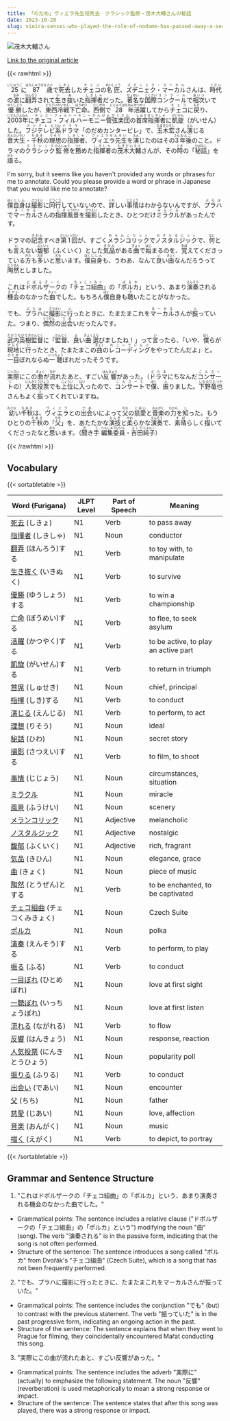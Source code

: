 ```yaml
---
title: 「のだめ」ヴィエラ先生役死去　クラシック監修・茂木大輔さんの秘話
date: 2023-10-28
slug: vieira-sensei-who-played-the-role-of-nodame-has-passed-away-a-secret-story-of-classical-music-supervision-by-daisuke-mogi
---
```


![茂木大輔さん](https://www.asahicom.jp/imgopt/img/c6c1ce8d8b/comm_L/AS20231027003870.jpg "茂木大輔さん")

[Link to the original article](https://asahi.com/articles/ASRBW7G52RBWULZU006.html?iref=pc_culture_top__n)

{{< rawhtml >}}
<p><ruby>25<rt>にじゅうご</rt></ruby>に<ruby>87<rt>はちじゅうなな</rt></ruby><ruby>歳<rt>さい</rt></ruby>で<ruby>死去<rt>しきょ</rt></ruby>した<ruby>チェコ<rt>チェコ</rt></ruby>の<ruby>名匠<rt>めいしょう</rt></ruby>、<ruby>ズデニェク・マーカル<rt>ズデニェク・マーカル</rt></ruby>さんは、<ruby>時代<rt>じだい</rt></ruby>の<ruby>波<rt>なみ</rt></ruby>に<ruby>翻弄<rt>ほんろう</rt></ruby>されて<ruby>生<rt>い</rt></ruby>き<ruby>抜<rt>ぬ</rt></ruby>いた<ruby>指揮者<rt>しきしゃ</rt></ruby>だった。<ruby>著名<rt>ちょめい</rt></ruby>な<ruby>国際<rt>こくさい</rt></ruby><ruby>コンクール<rt>コンクール</rt></ruby>で<ruby>相次<rt>あいつ</rt></ruby>いで<ruby>優勝<rt>ゆうしょう</rt></ruby>したが、<ruby>東西<rt>とうざい</rt></ruby><ruby>冷戦<rt>れいせん</rt></ruby>下<ruby>亡命<rt>ぼうめい</rt></ruby>。<ruby>西側<rt>にしがわ</rt></ruby>で<ruby>28<rt>にじゅうはち</rt></ruby><ruby>年<rt>ねん</rt></ruby><ruby>活躍<rt>かつやく</rt></ruby>してから<ruby>チェコ<rt>チェコ</rt></ruby>に<ruby>戻<rt>もど</rt></ruby>り、<ruby>2003<rt>にせんさん</rt></ruby><ruby>年<rt>ねん</rt></ruby>に<ruby>チェコ・フィルハーモニー管弦楽団<rt>チェコ・フィルハーモニーかんげんがくだん</rt></ruby>の<ruby>首席指揮者<rt>しゅせきしきしゃ</rt></ruby>に<ruby>凱旋<rt>がいせん</rt></ruby>（がいせん）した。<ruby>フジテレビ<rt>フジテレビ</rt></ruby><ruby>系<rt>けい</rt></ruby><ruby>ドラマ<rt>ドラマ</rt></ruby>「のだめカンタービレ」で、<ruby>玉木宏<rt>たまきひろし</rt></ruby>さん<ruby>演<rt>えん</rt></ruby>じる<ruby>音大生<rt>おんだいせい</rt></ruby>・<ruby>千秋<rt>ちあき</rt></ruby>の<ruby>理想<rt>りそう</rt></ruby>の<ruby>指揮者<rt>しきしゃ</rt></ruby>、<ruby>ヴィエラ先生<rt>ヴィエラせんせい</rt></ruby>を<ruby>演<rt>えん</rt></ruby>じたのはその<ruby>3<rt>さん</rt></ruby><ruby>年後<rt>ねんご</rt></ruby>のこと。ドラマの<ruby>クラシック<rt>クラシック</rt></ruby><ruby>監修<rt>かんしゅう</rt></ruby>を<ruby>務<rt>つと</rt></ruby>めた<ruby>指揮者<rt>しきしゃ</rt></ruby>の<ruby>茂木大輔<rt>もぎだいすけ</rt></ruby>さんが、その<ruby>時<rt>とき</rt></ruby>の「<ruby>秘話<rt>ひばなし</rt></ruby>」を<ruby>語<rt>かた</rt></ruby>る。</p>

I'm sorry, but it seems like you haven't provided any words or phrases for me to annotate. Could you please provide a word or phrase in Japanese that you would like me to annotate?

<p><ruby>僕<rt>ぼく</rt></ruby><ruby>自身<rt>じしん</rt></ruby>は<ruby>撮影<rt>さつえい</rt></ruby>に<ruby>同行<rt>どうこう</rt></ruby>していないので、<ruby>詳<rt>くわ</rt></ruby>しい<ruby>事情<rt>じじょう</rt></ruby>はわからないんですが、<ruby>プラハ<rt>ぷらは</rt></ruby>で<ruby>マーカル<rt>まーかる</rt></ruby>さんの<ruby>指揮<rt>しき</rt></ruby><ruby>風景<rt>ふうけい</rt></ruby>を<ruby>撮影<rt>さつえい</rt></ruby>したとき、ひとつだけ<ruby>ミラクル<rt>みらくる</rt></ruby>があったんです。</p>

<p>ドラマの<ruby>記念<rt>きねん</rt></ruby>すべき<ruby>第1回<rt>だいいっかい</rt></ruby>が、すごく<ruby>メランコリック<rt>めらんこりっく</rt></ruby>で<ruby>ノスタルジック<rt>のすたるじっく</rt></ruby>で、<ruby>何<rt>なに</rt></ruby>とも<ruby>言<rt>い</rt></ruby>えない<ruby>馥郁<rt>ふくいく</rt></ruby>（ふくいく）とした<ruby>気品<rt>きひん</rt></ruby>がある<ruby>曲<rt>きょく</rt></ruby>で<ruby>始<rt>はじ</rt></ruby>まるのを、<ruby>覚<rt>おぼ</rt></ruby>えてくださっている<ruby>方<rt>かた</rt></ruby>も<ruby>多<rt>おお</rt></ruby>いと<ruby>思<rt>おも</rt></ruby>います。<ruby>僕<rt>ぼく</rt></ruby><ruby>自身<rt>じしん</rt></ruby>も、うわあ、なんて<ruby>良<rt>い</rt></ruby>い<ruby>曲<rt>きょく</rt></ruby>なんだろうって<ruby>陶然<rt>とうぜん</rt></ruby>としました。</p>

<p>これは<ruby>ドボルザーク<rt>どぼるざーく</rt></ruby>の「<ruby>チェコ組曲<rt>ちぇこくみく</rt></ruby>」の「<ruby>ポルカ<rt>ぽるか</rt></ruby>」という、あまり<ruby>演奏<rt>えんそう</rt></ruby>される<ruby>機会<rt>きかい</rt></ruby>のなかった<ruby>曲<rt>きょく</rt></ruby>でした。もちろん<ruby>僕<rt>ぼく</rt></ruby>自身も<ruby>聴<rt>き</rt></ruby>いたことがなかった。</p>

<p>でも、<ruby>プラハ<rt>ぷらは</rt></ruby>に<ruby>撮影<rt>さつえい</rt></ruby>に<ruby>行<rt>い</rt></ruby>ったときに、たまたまこれを<ruby>マーカル<rt>まーかる</rt></ruby>さんが<ruby>振<rt>ふ</rt></ruby>っていた。つまり、<ruby>偶然<rt>ぐうぜん</rt></ruby>の<ruby>出会<rt>であ</rt></ruby>いだったんです。</p>

<p><ruby>武内英樹<rt>たけうちひでき</rt></ruby><ruby>監督<rt>かんとく</rt></ruby>に「<ruby>監督<rt>かんとく</rt></ruby>、<ruby>良<rt>よ</rt></ruby>い<ruby>曲<rt>きょく</rt></ruby><ruby>選<rt>えら</rt></ruby>びましたね！」って<ruby>言<rt>い</rt></ruby>ったら、「いや、<ruby>僕<rt>ぼく</rt></ruby>らが<ruby>現地<rt>げんち</rt></ruby>に<ruby>行<rt>い</rt></ruby>ったとき、たまたまこの<ruby>曲<rt>きょく</rt></ruby>の<ruby>レコーディング<rt>れこーでぃんぐ</rt></ruby>をやってたんだよ」と。<ruby>一目<rt>ひとめ</rt></ruby>ぼれならぬ<ruby>一聴<rt>いっちょう</rt></ruby>ぼれだったそうです。</p>

<p><ruby>実際<rt>じっさい</rt></ruby>にこの<ruby>曲<rt>きょく</rt></ruby>が<ruby>流<rt>なが</rt></ruby>れたあと、すごい<ruby>反響<rt>はんきょう</rt></ruby>があった。（<ruby>ドラマ<rt>どらま</rt></ruby>にちなんだ<ruby>コンサート<rt>こんさーと</rt></ruby>の）<ruby>人気投票<rt>にんきとうひょう</rt></ruby>でも<ruby>上位<rt>じょうい</rt></ruby>に<ruby>入<rt>はい</rt></ruby>ったので、<ruby>コンサート<rt>こんさーと</rt></ruby>で<ruby>僕<rt>ぼく</rt></ruby>、<ruby>振<rt>ふ</rt></ruby>りました。<ruby>下野竜也<rt>しものりたつや</rt></ruby>さんもよく<ruby>振<rt>ふ</rt></ruby>ってくれていますね。</p>

<p><ruby>幼<rt>おさな</rt></ruby>い<ruby>千秋<rt>ちあき</rt></ruby>は、<ruby>ヴィエラ<rt>ヴィエラ</rt></ruby>との<ruby>出会<rt>であ</rt></ruby>いによって<ruby>父<rt>ちち</rt></ruby>の<ruby>慈愛<rt>じあい</rt></ruby>と<ruby>音楽<rt>おんがく</rt></ruby>の<ruby>力<rt>ちから</rt></ruby>を<ruby>知<rt>し</rt></ruby>った。もうひとりの<ruby>千秋<rt>ちあき</rt></ruby>の「<ruby>父<rt>ちち</rt></ruby>」を、あたたかな<ruby>演技<rt>えんぎ</rt></ruby>と<ruby>柔<rt>やわ</rt></ruby>らかな<ruby>演奏<rt>えんそう</rt></ruby>で、<ruby>素晴<rt>すば</rt></ruby>らしく<ruby>描<rt>か</rt></ruby>いてくださったなと<ruby>思<rt>おも</rt></ruby>います。（<ruby>聞<rt>き</rt></ruby>き<ruby>手<rt>て</rt></ruby> <ruby>編集委員<rt>へんしゅういいん</rt></ruby>・<ruby>吉田<rt>よしだ</rt></ruby><ruby>純子<rt>じゅんこ</rt></ruby>）</p>
{{< /rawhtml >}}

## Vocabulary


{{< sortabletable >}}

| Word (Furigana) | JLPT Level | Part of Speech | Meaning |
|-----------------|------------|----------------|---------|
|[死去](https://jisho.org/search/%E6%AD%BB%E5%8E%BB) (しきょ)| N1 | Verb | to pass away |
|[指揮者](https://jisho.org/search/%E6%8C%87%E6%8F%AE%E8%80%85) (しきしゃ)| N1 | Noun | conductor |
|[翻弄](https://jisho.org/search/%E7%BF%BB%E5%BC%84) (ほんろう)する| N1 | Verb | to toy with, to manipulate |
|[生き抜く](https://jisho.org/search/%E7%94%9F%E3%81%8D%E6%8A%9C%E3%81%8F) (いきぬく)| N1 | Verb | to survive |
|[優勝](https://jisho.org/search/%E5%84%AA%E5%8B%9D) (ゆうしょう)する| N1 | Verb | to win a championship |
|[亡命](https://jisho.org/search/%E4%BA%A1%E5%91%BD) (ぼうめい)する| N1 | Verb | to flee, to seek asylum |
|[活躍](https://jisho.org/search/%E6%B4%BB%E8%BA%8D) (かつやく)する| N1 | Verb | to be active, to play an active part |
|[凱旋](https://jisho.org/search/%E5%87%B1%E6%97%8B) (がいせん)する| N1 | Verb | to return in triumph |
|[首席](https://jisho.org/search/%E9%A6%96%E5%B8%AD) (しゅせき)| N1 | Noun | chief, principal |
|[指揮](https://jisho.org/search/%E6%8C%87%E6%8F%AE) (しき)する| N1 | Verb | to conduct |
|[演じる](https://jisho.org/search/%E6%BC%94%E3%81%98%E3%82%8B) (えんじる)| N1 | Verb | to perform, to act |
|[理想](https://jisho.org/search/%E7%90%86%E6%83%B3) (りそう)| N1 | Noun | ideal |
|[秘話](https://jisho.org/search/%E7%A7%98%E8%A9%B1) (ひわ)| N1 | Noun | secret story |
|[撮影](https://jisho.org/search/%E6%92%AE%E5%BD%B1) (さつえい)する| N1 | Verb | to film, to shoot |
|[事情](https://jisho.org/search/%E4%BA%8B%E6%83%85) (じじょう)| N1 | Noun | circumstances, situation |
|[ミラクル](https://jisho.org/search/%E3%83%9F%E3%83%A9%E3%82%AF%E3%83%AB)| N1 | Noun | miracle |
|[風景](https://jisho.org/search/%E9%A2%A8%E6%99%AF) (ふうけい)| N1 | Noun | scenery |
|[メランコリック](https://jisho.org/search/%E3%83%A1%E3%83%A9%E3%83%B3%E3%82%B3%E3%83%AA%E3%83%83%E3%82%AF)| N1 | Adjective | melancholic |
|[ノスタルジック](https://jisho.org/search/%E3%83%8E%E3%82%B9%E3%82%BF%E3%83%AB%E3%82%B8%E3%83%83%E3%82%AF)| N1 | Adjective | nostalgic |
|[馥郁](https://jisho.org/search/%E9%A6%A5%E9%83%81) (ふくいく)| N1 | Adjective | rich, fragrant |
|[気品](https://jisho.org/search/%E6%B0%97%E5%93%81) (きひん)| N1 | Noun | elegance, grace |
|[曲](https://jisho.org/search/%E6%9B%B2) (きょく)| N1 | Noun | piece of music |
|[陶然](https://jisho.org/search/%E9%99%B6%E7%84%B6) (とうぜん)とする| N1 | Verb | to be enchanted, to be captivated |
|[チェコ組曲](https://jisho.org/search/%E3%83%81%E3%82%A7%E3%82%B3%E7%B5%84%E6%9B%B2) (チェコくみきょく)| N1 | Noun | Czech Suite |
|[ポルカ](https://jisho.org/search/%E3%83%9D%E3%83%AB%E3%82%AB)| N1 | Noun | polka |
|[演奏](https://jisho.org/search/%E6%BC%94%E5%A5%8F) (えんそう)する| N1 | Verb | to perform, to play |
|[振る](https://jisho.org/search/%E6%8C%AF%E3%82%8B) (ふる)| N1 | Verb | to conduct |
|[一目ぼれ](https://jisho.org/search/%E4%B8%80%E7%9B%AE%E3%81%BC%E3%82%8C) (ひとめぼれ)| N1 | Noun | love at first sight |
|[一聴ぼれ](https://jisho.org/search/%E4%B8%80%E8%81%B4%E3%81%BC%E3%82%8C) (いっちょうぼれ)| N1 | Noun | love at first listen |
|[流れる](https://jisho.org/search/%E6%B5%81%E3%82%8C%E3%82%8B) (ながれる)| N1 | Verb | to flow |
|[反響](https://jisho.org/search/%E5%8F%8D%E9%9F%BF) (はんきょう)| N1 | Noun | response, reaction |
|[人気投票](https://jisho.org/search/%E4%BA%BA%E6%B0%97%E6%8A%95%E7%A5%A8) (にんきとうひょう)| N1 | Noun | popularity poll |
|[振りる](https://jisho.org/search/%E6%8C%AF%E3%82%8A%E3%82%8B) (ふりる)| N1 | Verb | to conduct |
|[出会い](https://jisho.org/search/%E5%87%BA%E4%BC%9A%E3%81%84) (であい)| N1 | Noun | encounter |
|[父](https://jisho.org/search/%E7%88%B6) (ちち)| N1 | Noun | father |
|[慈愛](https://jisho.org/search/%E6%85%88%E6%84%9B) (じあい)| N1 | Noun | love, affection |
|[音楽](https://jisho.org/search/%E9%9F%B3%E6%A5%BD) (おんがく)| N1 | Noun | music |
|[描く](https://jisho.org/search/%E6%8F%8F%E3%81%8F) (えがく)| N1 | Verb | to depict, to portray |

{{< /sortabletable >}}


## Grammar and Sentence Structure

1. "これはドボルザークの「チェコ組曲」の「ポルカ」という、あまり演奏される機会のなかった曲でした。"
- Grammatical points: The sentence includes a relative clause ("ドボルザークの「チェコ組曲」の「ポルカ」という") modifying the noun "曲" (song). The verb "演奏される" is in the passive form, indicating that the song is not often performed.
- Structure of the sentence: The sentence introduces a song called "ポルカ" from Dvořák's "チェコ組曲" (Czech Suite), which is a song that has not been frequently performed.

2. "でも、プラハに撮影に行ったときに、たまたまこれをマーカルさんが振っていた。"
- Grammatical points: The sentence includes the conjunction "でも" (but) to contrast with the previous statement. The verb "振っていた" is in the past progressive form, indicating an ongoing action in the past.
- Structure of the sentence: The sentence explains that when they went to Prague for filming, they coincidentally encountered Mařat conducting this song.

3. "実際にこの曲が流れたあと、すごい反響があった。"
- Grammatical points: The sentence includes the adverb "実際に" (actually) to emphasize the following statement. The noun "反響" (reverberation) is used metaphorically to mean a strong response or impact.
- Structure of the sentence: The sentence states that after this song was played, there was a strong response or impact.
